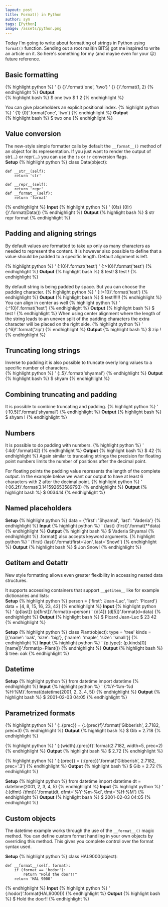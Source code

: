 ```yaml
---
layout: post
title: Format() in Python
author: sym
tags: [Python]
image: /assets/python.png
---
```


Today I'm going to write about formatting of strings in Python using `format()` function. 
Sending out a root mail(in BITS) got me inspired to write an article on it. So here's something for my (and maybe even for your :wink:) future reference.
## Basic formatting
{% highlight python %}
' {} {}'.format('one', 'two')
' {} {}'.format(1, 2)
{% endhighlight %}
**Output**  
{% highlight bash %}
$ one two
$ 1 2
{% endhighlight %}

You can give placeholders an explicit positional index.
{% highlight python %}
' {1} {0}'.format('one', 'two')
{% endhighlight %}
**Output**  
{% highlight bash %}
$ two one
{% endhighlight %}

## Value conversion
The new-style simple formatter calls by default the `__format__()` 
method of an object for its representation. 
If you just want to render the output of str(...) 
or repr(...) you can use the `!s` or `!r` conversion flags.  
**Setup**
{% highlight python %}
class Data(object):

    def __str__(self):
        return 'str'

    def __repr__(self):
        return 'repr'
    def __format__(self):
        return 'format'
{% endhighlight %}
**Input**
{% highlight python %}
' {0!s} {0!r} {}'.format(Data())
{% endhighlight %}
**Output**
{% highlight bash %}
$ str repr format
{% endhighlight %}

## Padding and aligning strings
By default values are formatted to take up only as 
many characters as needed to represent the content. 
It is however also possible to define that a value 
should be padded to a specific length.
Default alignment is left.

{% highlight python %}
' {:10}!'.format('test')
' {:>10}!'.format('test')
{% endhighlight %}
**Output**
{% highlight bash %}
$       test!
$ test      !
{% endhighlight %}

By default string is being padded by space. 
But you can choose the padding character.
{% highlight python %}
' {:!<10}'.format('test')
{% endhighlight %}
**Output**
{% highlight bash %}
$ test!!!!!!
{% endhighlight %}
You can align in center as well
{% highlight python %}
' {:^10}!'.format('test')
{% endhighlight %}
**Output**
{% highlight bash %}
$    test   !
{% endhighlight %}
When using center alignment where the length of the 
string leads to an uneven split of the padding 
characters the extra character will be placed on the 
right side.
{% highlight python %}
' {:^6}!'.format('zip')
{% endhighlight %}
**Output**
{% highlight bash %}
$  zip  !
{% endhighlight %}

## Truncating long strings
Inverse to padding it is also possible to truncate overly long values to a specific number of characters.  
{% highlight python %}
' {:.5}'.format('shyamal')
{% endhighlight %}
**Output**
{% highlight bash %}
$ shyam
{% endhighlight %}

## Combining truncating and padding
It is possible to combine truncating and padding.
{% highlight python %}
' {:10.5}!'.format('shyamal')
{% endhighlight %}
**Output**
{% highlight bash %}
$ shyam     !
{% endhighlight %}

## Numbers
It is possible to do padding with numbers.
{% highlight python %}
' {:4d}'.format(42)
{% endhighlight %}
**Output**
{% highlight bash %}
$   42
{% endhighlight %}
Again similar to truncating strings the precision for floating point numbers limits the number of positions after the decimal point.

For floating points the padding value represents the length of the complete output. In the example below we want our output to have at least 6 characters with 2 after the decimal point.
{% highlight python %}
' {:06.2f}'.format(3.141592653589793)
{% endhighlight %}
**Output**
{% highlight bash %}
$ 0034.14
{% endhighlight %}

## Named placeholders

**Setup**
{% highlight python %}
data = {'first': 'Shyamal', 'last': 'Vaderia'}
{% endhighlight %}
**Input**
{% highlight python %}
' {last} {first}'.format(**data)
{% endhighlight %}
**Output**
{% highlight bash %}
$ Vaderia Shyamal
{% endhighlight %}
.format() also accepts keyword arguments.
{% highlight python %}
' {first} {last}'.format(first='Jon', last='Snow!')
{% endhighlight %}
**Output**
{% highlight bash %}
$ Jon Snow!
{% endhighlight %}

## Getitem and Getattr

New style formatting allows even greater flexibility in accessing nested data structures.

It supports accessing containers that support `__getitem__` like for example dictionaries and lists:  
**Setup**
{% highlight python %}
person = {'first': 'Jean-Luc', 'last': 'Picard'}
data = [4, 8, 15, 16, 23, 42]
{% endhighlight %}
**Input**
{% highlight python %}
' {p[last]} {p[first]}'.format(p=person)
' {d[4]} {d[5]}'.format(d=data)
{% endhighlight %}
**Output**
{% highlight bash %}
$ Picard Jean-Luc
$ 23 42
{% endhighlight %}

**Setup**
{% highlight python %}
class Plant(object):
    type = 'tree'
    kinds = [{'name': 'oak', 'size': 'big'}, {'name': 'maple', 'size': 'small'}]
{% endhighlight %}
**Input**
{% highlight python %}
' {p.type}: {p.kinds[0][name]}'.format(p=Plant())
{% endhighlight %}
**Output**
{% highlight bash %}
$ tree: oak
{% endhighlight %}

## Datetime

**Setup**
{% highlight python %}
from datetime import datetime
{% endhighlight %}
**Input**
{% highlight python %}
' {:%Y-%m-%d %H:%M}'.format(datetime(2001, 2, 3, 4, 5))
{% endhighlight %}
**Output**
{% highlight bash %}
$ 2001-02-03 04:05
{% endhighlight %}

## Parametrized formats

{% highlight python %}
' {:.{prec}} = {:.{prec}f}'.format('Gibberish', 2.7182, prec=3)
{% endhighlight %}
**Output**
{% highlight bash %}
$ Gib = 2.718
{% endhighlight %}

{% highlight python %}
' {:{width}.{prec}f}'.format(2.7182, width=5, prec=2)
{% endhighlight %}
**Output**
{% highlight bash %}
$  2.72
{% endhighlight %}

{% highlight python %}
' {:{prec}} = {:{prec}}'.format('Gibberish', 2.7182, prec='.3')
{% endhighlight %}
**Output**
{% highlight bash %}
$ Gib = 2.72
{% endhighlight %}

**Setup**
{% highlight python %}
from datetime import datetime
dt = datetime(2001, 2, 3, 4, 5)
{% endhighlight %}
**Input**
{% highlight python %}
' {:{dfmt} {tfmt}}'.format(dt, dfmt='%Y-%m-%d', tfmt='%H:%M')
{% endhighlight %}
**Output**
{% highlight bash %}
$ 2001-02-03 04:05
{% endhighlight %}

## Custom objects
The datetime example works through the use of the `__format__()` magic method. You can define custom format handling in your own objects by overriding this method. This gives you complete control over the format syntax used.

**Setup**
{% highlight python %}
class HAL9000(object):

    def __format__(self, format):
        if (format == 'hodor'):
            return "Hold the door!!"
        return 'HAL 9000'
{% endhighlight %}
**Input**
{% highlight python %}
' {:hodor}'.format(HAL9000())
{% endhighlight %}
**Output**
{% highlight bash %}
$ Hold the door!!
{% endhighlight %}

